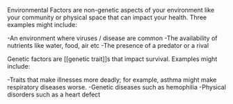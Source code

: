 Environmental Factors are non-genetic aspects of your environment like your community or physical space that can impact your health. Three examples might include:

-An environment where viruses / disease are common
-The availability of nutrients like water, food, air etc
-The presence of a predator or a rival


Genetic factors are [[genetic trait]]s that impact survival. Examples might include:

-Traits that make illnesses more deadly; for example, asthma might make respiratory diseases worse.
-Genetic diseases such as hemophilia
-Physical disorders such as a heart defect
